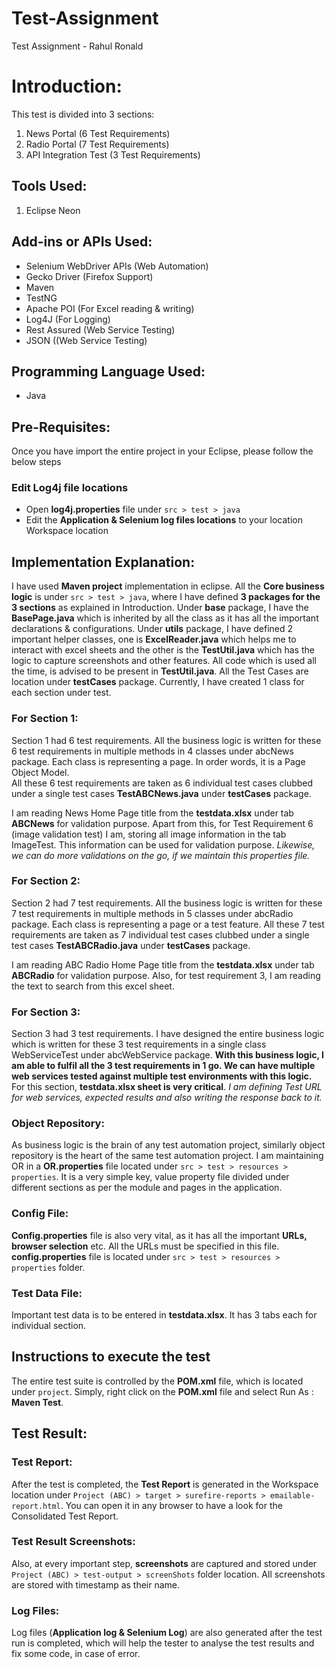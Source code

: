 # Test-Assignment
Test Assignment - Rahul Ronald

# Introduction:
This test is divided into 3 sections:
1.	News Portal (6 Test Requirements)
2.	Radio Portal (7 Test Requirements)
3.	API Integration Test (3 Test Requirements)

## Tools Used:
1.	Eclipse Neon

## Add-ins or APIs Used:
* Selenium WebDriver APIs (Web Automation)
* Gecko Driver (Firefox Support)
* Maven 
* TestNG 
* Apache POI (For Excel reading & writing)
* Log4J (For Logging)
* Rest Assured (Web Service Testing)
* JSON ((Web Service Testing)

## Programming Language Used:
* Java

## Pre-Requisites:
Once you have import the entire project in your Eclipse, please follow the below steps
### Edit Log4j file locations
* Open **log4j.properties** file under `src > test > java`
* Edit the **Application & Selenium log files locations** to your location Workspace location 

## Implementation Explanation:
I have used **Maven project** implementation in eclipse. 
All the **Core business logic** is under `src > test > java`, where I have defined **3 packages for the 3 sections** as explained in Introduction. 
Under **base** package, I have the **BasePage.java** which is inherited by all the class as it has all the important declarations & configurations. 
Under **utils** package, I have defined 2 important helper classes, one is **ExcelReader.java** which helps me to interact with excel sheets and the other is the **TestUtil.java** which has the logic to capture screenshots and other features. All code which is used all the time, is advised to be present in **TestUtil.java**. 
All the Test Cases are location under **testCases** package. Currently, I have created 1 class for each section under test. 

### For Section 1:
Section 1 had 6 test requirements. 
All the business logic is written for these 6 test requirements in multiple methods in 4 classes under abcNews package. Each class is representing a page. In order words, it is a Page Object Model.  
All these 6 test requirements are taken as 6 individual test cases clubbed under a single test cases **TestABCNews.java** under **testCases** package.

I am reading News Home Page title from the **testdata.xlsx** under tab **ABCNews** for validation purpose. Apart from this, for Test Requirement 6 (image validation test) I am, storing all image information in the tab ImageTest. This information can be used for validation purpose. 
*Likewise, we can do more validations on the go, if we maintain this properties file.*

### For Section 2:
Section 2 had 7 test requirements. 
All the business logic is written for these 7 test requirements in multiple methods in 5 classes under abcRadio package. Each class is representing a page or a test feature. 
All these 7 test requirements are taken as 7 individual test cases clubbed under a single test cases **TestABCRadio.java** under **testCases** package.

I am reading ABC Radio Home Page title from the **testdata.xlsx** under tab **ABCRadio** for validation purpose. Also, for test requirement 3, I am reading the text to search from this excel sheet.

### For Section 3:
Section 3 had 3 test requirements. 
I have designed the entire business logic which is written for these 3 test requirements in a single class WebServiceTest under abcWebService package. **With this business logic, I am able to fulfil all the 3 test requirements in 1 go. We can have multiple web services tested against multiple test environments with this logic.** 
For this section, **testdata.xlsx sheet is very critical**. *I am defining Test URL for web services, expected results and also writing the response back to it.*

### Object Repository:
As business logic is the brain of any test automation project, similarly object repository is the heart of the same test automation project. I am maintaining OR in a **OR.properties** file located under `src > test > resources > properties`. It is a very simple key, value property file divided under different sections as per the module and pages in the application.

### Config File:
**Config.properties** file is also very vital, as it has all the important **URLs, browser selection** etc. All the URLs must be specified in this file. 
**config.properties** file is located under `src > test > resources > properties` folder.

### Test Data File:
Important test data is to be entered in **testdata.xlsx**.
It has 3 tabs each for individual section. 

## Instructions to execute the test
The entire test suite is controlled by the **POM.xml** file, which is located under `project`. 
Simply, right click on the **POM.xml** file and select Run As : **Maven Test**. 

## Test Result:

### Test Report:
After the test is completed, the **Test Report** is generated in the Workspace location under `Project (ABC) > target > surefire-reports > emailable-report.html`. You can open it in any browser to have a look for the Consolidated Test Report. 

### Test Result Screenshots:
Also, at every important step, **screenshots** are captured and stored under `Project (ABC) > test-output > screenShots` folder location. All screenshots are stored with timestamp as their name.

### Log Files:
Log files (**Application log & Selenium Log**) are also generated after the test run is completed, which will help the tester to analyse the test results and fix some code, in case of error.









